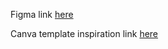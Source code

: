 Figma link [here](https://www.figma.com/design/DBvLeqZuwmXYkKuOD9kW5c/Concept-art-brief?node-id=0-1&t=mhCcX83BHvwgxdQv-1)

Canva template inspiration link [here](https://www.canva.com/design/DAGKnC6SeDQ/B8LmNnykb5eXKjL8WmM_6w/view?utm_content=DAGKnC6SeDQ&utm_campaign=designshare&utm_medium=link&utm_source=publishsharelink&mode=preview)
